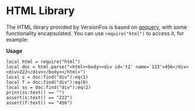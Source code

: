 # HTML Library

The HTML library provided by VersionFox is based on [goquery](https://github.com/PuerkitoBio/goquery), with some
functionality encapsulated. You can use `require("html")` to access it, for example:


**Usage**
```shell
local html = require("html")
local doc = html.parse("<html><body><div id='t2' name='123'>456</div><div>222</div></body></html>")
local s = doc:find("div"):eq(1)
local f = doc:find("div"):eq(0)
local ss = doc:find("div"):eq(2)
print(ss:text() == "")
assert(s:text() == "222")	
assert(f:text() == "456")
```
